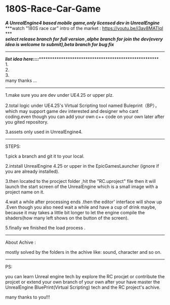 # 180S-Race-Car-Game
***A UnrealEngine4 based mobile game,only licensed dev in UnrealEngine***  
***watch "180S race car" intro of the market : https://youtu.be/i3av8MATlqI ***  
***select release branch for full version ,alphe branch for join the dev(every idea is welcome to submit),beta branch for bug fix***  

******************************************************************************  
***list idea here::::*********************************************************  
1.  
2.  
3.  
many thanks ...   

******************************************************************************  
1.make sure you are dev under UE4.25 or upper plz.  

2.total logic under UE4.25's Virtual Scripting tool named Buleprint（BP），which may support game dev interested and designer who cant coding.even though you can add your own c++ code on your own later after you gited repository.  

3.assets only used in UnrealEngine4.

******************************************************************************  
STEPS:  

1.pick a branch and git it to your local.  

2.intstall UnrealEngine 4.25 or upper in the EpicGamesLauncher (ignore if you are already installed).  

3.then located to the procject folder ,hit the "RC.uproject" file then it will launch the start screen of the UnrealEngine which is a small image with a project name on it.  

4.wait a while after processing ends .then the editor' interface will show up .Even though you also need wait a while and have a cup of drink maybe, because it may takes a little bit longer to let the engine compile the shaders(how many left shows on the button of the screen).  

5.finally we finished the load process .          

******************************************************************************  
About Achive :  

mostly solved by the folders in the achive like: sound, character and so on.        

******************************************************************************  
PS:  

you can learn Unreal engine tech by explore the RC procjet or contribute the projcet or extend your own branch of your own after your have master the UnrealEngine BluePrint(Virtual Scripting) tech and the RC project's achive.  

many thanks to you!!!    
